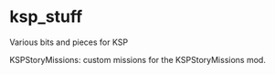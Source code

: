 ksp_stuff
=========

Various bits and pieces for KSP


KSPStoryMissions: custom missions for the KSPStoryMissions mod.

